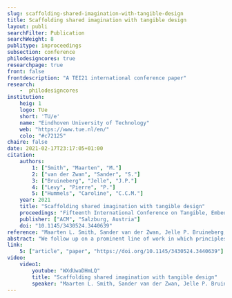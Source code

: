 ```yaml
---
slug: scaffolding-shared-imagination-with-tangible-design
title: Scaffolding shared imagination with tangible design
layout: publi
searchFilter: Publication
searchWeight: 8
publitype: inproceedings
subsection: conference
philodesigncores: true
researchpage: true
front: false
frontdescription: "A TEI21 international conference paper"
research: 
    -  philodesigncores
institution:
    heig: 1
    logo: TUe
    short: 'TU/e'
    name: "Eindhoven University of Technology"
    web: "https://www.tue.nl/en/"
    colo: "#c72125"
chaire: false
date: 2021-02-17T23:17:05+01:00
citation:
    authors:
        1: ["Smith", "Maarten", "M."]
        2: ["van der Zwan", "Sander", "S."]
        3: ["Bruineberg", "Jelle", "J.P."]
        4: ["Levy", "Pierre", "P."]
        5: ["Hummels", "Caroline", "C.C.M."]
    year: 2021
    title: "Scaffolding shared imagination with tangible design"
    proceedings: "Fifteenth International Conference on Tangible, Embedded, and Embodied Interaction - TEI21"
    publisher: ["ACM", "Salzburg, Austria"]
    doi: "10.1145/3430524.3440639"
reference: "Maarten L. Smith, Sander van der Zwan, Jelle P. Bruineberg, Pierre D. Lévy, and Caroline C. M. Hummels. 2021. Scaffolding shared imagination with tangible design. In Fifteenth International Conference on Tangible, Embedded, and Embodied Interaction (TEI ’21), February 14–17, 2021, Salzburg, Austria. ACM, New York, NY, USA, 9 pages. https://doi.org/10.1145/3430524.3440639"
abstract: "We follow up on a prominent line of work in which principles of embodied cognition are employed to not only account for skilled coping but also for more intellectual activities such as remembering and imagination. Imagination then, is not a reflective activity an individual does by herself, but a shared and embodied activity scaffolded by tangible design. We present a case study in which we designed a toolkit to facilitate imagining the Netherlands in 2050. We wrote speculative stories of people living in 2050 and designed an assortment of objects. We held several workshops to use the toolkit for shared imagination for our client, Rijkswaterstaat. We analyze how, in the context of the workshops, the stories and objects provided affordances for shared imagination. We thereby hope to have demonstrated that it is possible to design for more intellectual activities in a tangible and embodied way."
link:
    5: ["article", "paper", "https://doi.org/10.1145/3430524.3440639"]
video:
    video1:
        youtube: "WXdUwaDHmLQ"
        title: "Scaffolding shared imagination with tangible design"
        speaker: "Maarten L. Smith, Sander van der Zwan, Jelle P. Bruineberg, Pierre D. Lévy, and Caroline C. M. Hummels."
---
```


